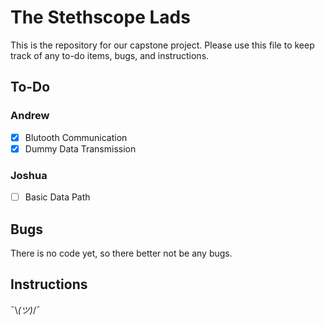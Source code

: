 # The Stethscope Lads
This is the repository for our capstone project. Please use this file to keep track of any to-do items, bugs, and instructions.

## To-Do

### Andrew

- [x] Blutooth Communication
- [x] Dummy Data Transmission

### Joshua

- [ ] Basic Data Path

## Bugs

There is no code yet, so there better not be any bugs.

## Instructions 

¯\\_(ツ)_/¯ 